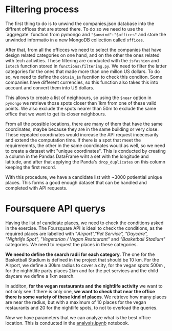 # Filtering process

The first thing to do is to unwind the companies.json database into the diffrent offices that are stored there. To do so we need to use the ´aggregate´ function from pymongo and `"$unwind":"$offices"` and store the unwinded informatio in a new MongoDB collection called `offices`. 

After that, from all the officces we need to select the companies that have design related categories on one hand, and on the other the ones related with tech activities. These filtering are conducted with the `isfashion` and `istech` function stored in `functions\filtering.py`. We need to filter the latter categories for the ones that made more than one millon US dollars. To do so, we need to define the `obtain_1m` fucntion to check this conditon. Some companies have different currencies, so this function also takes this into account and convert them into US dollars.

This allows to create a list of neighbours, so using the `$near` option in `pymongo` we retrieve those spots closer than 1km from one of these valid points. We also exclude the spots nearer than 50m to exclude the same office that we want to get its closer neighbours.

From all the possible locations, there are many of them that have the same coordinates, maybe because they are in the same building or very close. These repeated coordinates would increase the API request incecesarily and extend the computation time. If there is a spot that meet the requireremnts, the other in the same coordinates would as well, so we need to create a dataset wiht "unique coordinates". This is conducted by creating a column in the Pandas DataFrame wiht a set with the longitude and latitude, and after that applying the Panda's `drop_duplicates` on this column keeping the first record.

With this procedure, we have a candidate list with ~3000 potiential unique places. This forms a good enough dataset that can be handled and completed with API requests.

# Foursquere API querys

Having the list of candidate places, we need to check the conditions asked in the exercise. The Foursquare API is ideal to check the conditions, as the required places are labelled with "*Airport","Pet Service", "Daycare", "Nightlife Spot", "Vegetarian / Vegan Restaurant"* and *"Basketball Stadium"* categories. We need to request the places in these categories. 

**We need to define the search radii for each category**. The one for the Basketball Stadium is defined in the project that should be 10 km. For the Airport, we define a 30km radius to cover a city, for the vegan spots 500m , for the nighhtlife party places 2km and for the pet services and the child daycare we define a 1km search.

In additon, **for the vegan restaurants and the nightlife activity** we want to not only see if there is only one, **we want to check that near the office there is some variety of these kind of places**. We retrieve how many places are near the radius, but with a maximum of 10 places for the vegan restaurants and 20 for the nightlife spots, to not to overload the queries.

Now we have parameters that we can analyze what is the best office location. This is conducted in the [analysis.ipynb](https://github.com/nachordo/geospatial-data-project/blob/main/analysis.ipynb) notebook.

